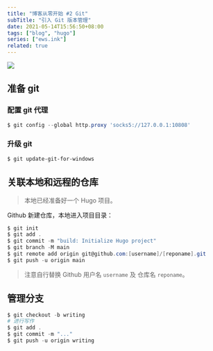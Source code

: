 ```yaml
---
title: "博客从零开始 #2 Git"
subTitle: "引入 Git 版本管理"
date: 2021-05-14T15:56:50+08:00
tags: ["blog", "hugo"]
series: ["ews.ink"]
related: true
---
```


[![](https://img.shields.io/badge/git_version-v2.31.1-blue.svg?logo=git&logoColor=fff)](https://git-scm.com/downloads) 

## 准备 git
### 配置 git 代理
```powershell
$ git config --global http.proxy 'socks5://127.0.0.1:10808'
```

### 升级 git
```powershell
$ git update-git-for-windows
```

## 关联本地和远程的仓库
> 本地已经准备好一个 Hugo 项目。

Github 新建仓库，本地进入项目目录：

```Powershell
$ git init
$ git add .
$ git commit -m "build: Initialize Hugo project"
$ git branch -M main
$ git remote add origin git@github.com:[username]/[reponame].git
$ git push -u origin main
```

> 注意自行替换 Github 用户名 `username` 及 仓库名 `reponame`。  

## 管理分支
```Powershell
$ git checkout -b writing
# 进行写作
$ git add .
$ git commit -m "..."
$ git push -u origin writing
```